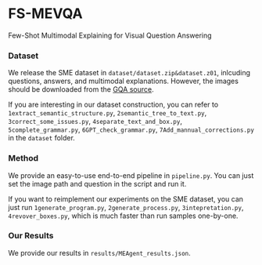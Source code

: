 # FS-MEVQA
Few-Shot Multimodal Explaining for Visual Question Answering

### Dataset
We release the SME dataset in `dataset/dataset.zip&dataset.z01`, inlcuding questions, answers, and multimodal explanations. However, the images should be downloaded from the [GQA source](https://downloads.cs.stanford.edu/nlp/data/gqa/images.zip).

If you are interesting in our dataset construction, you can refer to `1extract_semantic_structure.py`, `2semantic_tree_to_text.py`, `3correct_some_issues.py`, `4separate_text_and_box.py`, `5complete_grammar.py`, `6GPT_check_grammar.py`, `7Add_mannual_corrections.py` in the `dataset` folder.


### Method
We provide an easy-to-use end-to-end pipeline in `pipeline.py`. You can just set the image path and question in the script and run it.

If you want to reimplement our experiments on the SME dataset, you can just run `1generate_program.py`, `2generate_process.py`, `3intepretation.py`, `4revover_boxes.py`, which is much faster than run samples one-by-one.

### Our Results
We provide our results in `results/MEAgent_results.json`.